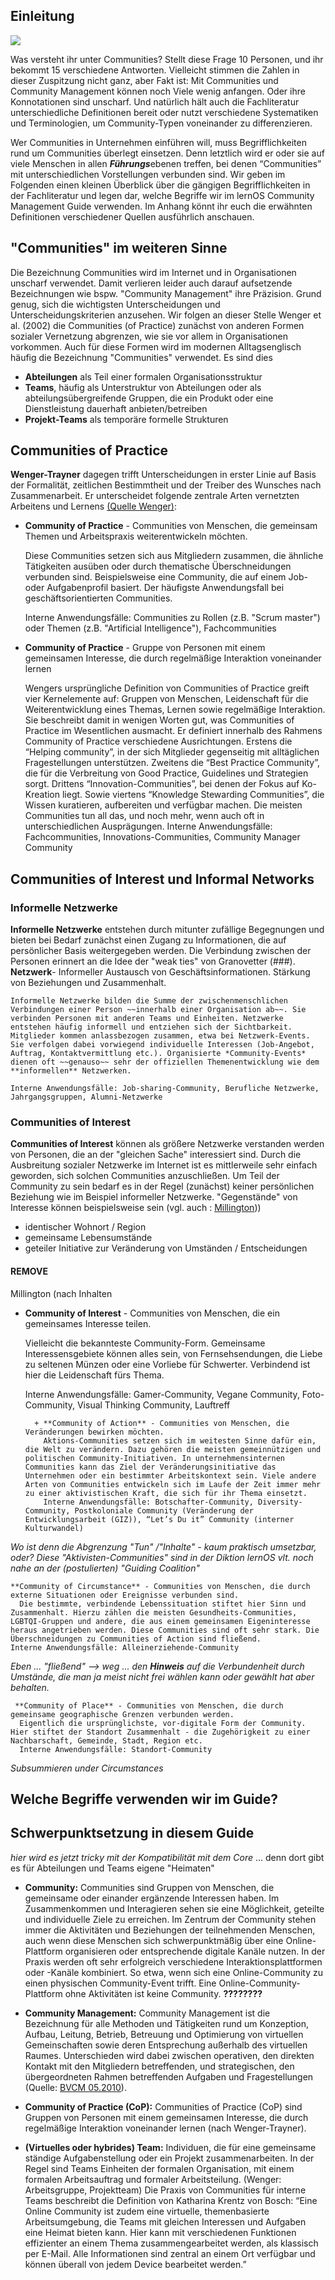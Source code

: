 ## Einleitung
![](images/Community_Typen.png)

Was versteht ihr unter Communities? Stellt diese Frage 10 Personen, und
ihr bekommt 15 verschiedene Antworten. Vielleicht stimmen die Zahlen in
dieser Zuspitzung nicht ganz, aber Fakt ist: Mit Communities und
Community Management können noch Viele wenig anfangen. Oder ihre
Konnotationen sind unscharf. Und natürlich hält auch die Fachliteratur
unterschiedliche Definitionen bereit oder nutzt verschiedene
Systematiken und Terminologien, um Community-Typen voneinander zu
differenzieren.

Wer Communities in Unternehmen einführen will, muss Begrifflichkeiten
rund um Communities überlegt einsetzen. Denn letztlich wird er oder sie
auf viele Menschen in allen ***Führungs***ebenen treffen, bei denen
“Communities” mit unterschiedlichen Vorstellungen verbunden sind. Wir
geben im Folgenden einen kleinen Überblick über die gängigen
Begrifflichkeiten in der Fachliteratur und legen dar, welche Begriffe
wir im lernOS Community Management Guide verwenden. Im Anhang könnt ihr
euch die erwähnten Definitionen verschiedener Quellen ausführlich
anschauen.

## "Communities" im weiteren Sinne
Die Bezeichnung Communities wird im Internet und in Organisationen unscharf verwendet. Damit verlieren leider auch darauf aufsetzende Bezeichnungen wie bspw. "Community Management" ihre Präzision. Grund genug, sich die wichtigsten Unterscheidungen und Unterscheidungskriterien anzusehen. Wir folgen an dieser Stelle Wenger et al. (2002) die Communities (of Practice) zunächst von anderen Formen sozialer Vernetzung abgrenzen, wie sie vor allem in Organisationen vorkommen. Auch für diese Formen wird im modernen Alltagsenglisch häufig die Bezeichnung "Communities" verwendet.
Es sind dies
- **Abteilungen** als Teil einer formalen Organisationsstruktur
- **Teams**, häufig als Unterstruktur von Abteilungen oder als abteilungsübergreifende Gruppen, die ein Produkt oder eine Dienstleistung dauerhaft anbieten/betreiben
- **Projekt-Teams** als temporäre formelle Strukturen

## Communities of Practice

**Wenger-Trayner** dagegen trifft Unterscheidungen in erster Linie auf Basis
der Formalität, zeitlichen Bestimmtheit und der Treiber des Wunsches
nach Zusammenarbeit. Er unterscheidet folgende zentrale Arten vernetzten
Arbeitens und Lernens [(Quelle Wenger)](https://socialnow.org/teams-communities-networks-core/):

+ **Community of Practice** - Communities von Menschen, die gemeinsam Themen und Arbeitspraxis weiterentwickeln möchten.
  
	 Diese Communities setzen sich aus Mitgliedern zusammen, die ähnliche Tätigkeiten ausüben oder durch thematische Überschneidungen verbunden sind. Beispielsweise eine Community, die auf einem Job- oder Aufgabenprofil basiert. Der häufigste Anwendungsfall bei geschäftsorientierten Communities.
  
    Interne Anwendungsfälle: Communities zu Rollen (z.B. "Scrum master") oder Themen (z.B. "Artificial Intelligence"), Fachcommunities

- **Community of Practice** - Gruppe von Personen mit einem gemeinsamen Interesse, die durch regelmäßige Interaktion voneinander lernen
  
    Wengers ursprüngliche Definition von Communities of Practice greift vier Kernelemente auf: Gruppen von Menschen, Leidenschaft für die Weiterentwicklung eines Themas, Lernen sowie regelmäßige Interaktion. Sie beschreibt damit in wenigen Worten gut, was Communities of Practice im Wesentlichen ausmacht. Er definiert innerhalb des Rahmens Community of Practice verschiedene Ausrichtungen. Erstens die “Helping community”, in der sich Mitglieder gegenseitig mit alltäglichen Fragestellungen unterstützen. Zweitens die “Best Practice Community”, die für die Verbreitung von Good Practice, Guidelines und Strategien sorgt. Drittens “Innovation-Communities”, bei denen der Fokus auf Ko-Kreation liegt. Sowie viertens “Knowledge Stewarding Communities”, die Wissen kuratieren, aufbereiten und verfügbar machen. Die meisten Communities tun all das, und noch mehr, wenn auch oft in unterschiedlichen Ausprägungen.
    Interne Anwendungsfälle: Fachcommunities, Innovations-Communities, Community Manager Community






## Communities of Interest und Informal Networks
### Informelle Netzwerke
**Informelle Netzwerke** entstehen durch mitunter zufällige Begegnungen und bieten bei Bedarf zunächst einen Zugang zu Informationen, die auf persönlicher Basis weitergegeben werden. Die Verbindung zwischen der Personen erinnert an die Idee der "weak ties" von Granovetter (###).
**Netzwerk**- Informeller Austausch von Geschäftsinformationen. Stärkung von Beziehungen und Zusammenhalt.
  
	Informelle Netzwerke bilden die Summe der zwischenmenschlichen Verbindungen einer Person ~~innerhalb einer Organisation ab~~. Sie verbinden Personen mit anderen Teams und Einheiten. Netzwerke entstehen häufig informell und entziehen sich der Sichtbarkeit. Mitglieder kommen anlassbezogen zusammen, etwa bei Netzwerk-Events. Sie verfolgen dabei vorwiegend individuelle Interessen (Job-Angebot, Auftrag, Kontaktvermittlung etc.). Organisierte *Community-Events* dienen oft ~~genauso~~ sehr der offiziellen Themenentwicklung wie dem **informellen** Netzwerken.

	Interne Anwendungsfälle: Job-sharing-Community, Berufliche Netzwerke, Jahrgangsgruppen, Alumni-Netzwerke


### Communities of Interest
**Communities of Interest** können als größere Netzwerke verstanden werden von Personen, die an der "gleichen Sache" interessiert sind. Durch die Ausbreitung sozialer Netzwerke im Internet ist es mittlerweile sehr einfach geworden, sich solchen Communities anzuschließen. Um Teil der Community zu sein bedarf es in der Regel (zunächst) keiner persönlichen Beziehung wie im Beispiel informeller Netzwerke. "Gegenstände" von Interesse können beispielsweise sein (vgl. auch : [Millington](https://stangarfield.medium.com/types-of-communities-enterprise-social-network-groups-a-trail-that-collects-77df73ec2c8f)))
- identischer Wohnort / Region
- gemeinsame Lebensumstände
- geteiler Initiative zur Veränderung von Umständen / Entscheidungen

#### REMOVE

Millington (nach Inhalten
+ **Community of Interest** - Communities von Menschen, die ein gemeinsames Interesse teilen.
  
    Vielleicht die bekannteste Community-Form. Gemeinsame Interessensgebiete können alles sein, von Fernsehsendungen, die Liebe zu seltenen Münzen oder eine Vorliebe für Schwerter. Verbindend ist hier die Leidenschaft fürs Thema.
  
    Interne Anwendungsfälle: Gamer-Community, Vegane Community, Foto-Community, Visual Thinking Community, Lauftreff

		+ **Community of Action** - Communities von Menschen, die Veränderungen bewirken möchten.
	      Aktions-Communities setzen sich im weitesten Sinne dafür ein, die Welt zu verändern. Dazu gehören die meisten gemeinnützigen und politischen Community-Initiativen. In unternehmensinternen Communities kann das Ziel der Veränderungsinitiative das Unternehmen oder ein bestimmter Arbeitskontext sein. Viele andere Arten von Communities entwickeln sich im Laufe der Zeit immer mehr zu einer aktivistischen Kraft, die sich für ihr Thema einsetzt.
	      Interne Anwendungsfälle: Botschafter-Community, Diversity-Community, Postkoloniale Community (Veränderung der Entwicklungsarbeit (GIZ)), “Let’s Du it” Community (interner Kulturwandel)

*Wo ist denn die Abgrenzung "Tun" /"Inhalte" - kaum praktisch umsetzbar, oder? Diese "Aktivisten-Communities" sind in der Diktion lernOS vlt. noch nahe an der (postulierten) "Guiding Coalition"*

	**Community of Circumstance** - Communities von Menschen, die durch externe Situationen oder Ereignisse verbunden sind.
      Die bestimmte, verbindende Lebenssituation stiftet hier Sinn und Zusammenhalt. Hierzu zählen die meisten Gesundheits-Communities, LGBTQI-Gruppen und andere, die aus einem gemeinsamen Eigeninteresse heraus angetrieben werden. Diese Communities sind oft sehr stark. Die Überschneidungen zu Communities of Action sind fließend.
    Interne Anwendungsfälle: Alleinerziehende-Community
*Eben ... "fließend" --> weg ... den **Hinweis** auf die Verbundenheit durch Umstände, die man ja meist nicht frei wählen kann oder gewählt hat aber behalten.*

	 **Community of Place** - Communities von Menschen, die durch gemeinsame geographische Grenzen verbunden werden.
      Eigentlich die ursprünglichste, vor-digitale Form der Community. Hier stiftet der Standort Zusammenhalt - die Zugehörigkeit zu einer Nachbarschaft, Gemeinde, Stadt, Region etc.
      Interne Anwendungsfälle: Standort-Community
*Subsummieren under Circumstances*



## Welche Begriffe verwenden wir im Guide?
## Schwerpunktsetzung in diesem Guide


*hier wird es jetzt tricky mit der Kompatibilität mit dem Core* ... denn dort gibt es für Abteilungen und Teams eigene "Heimaten"

- **Community:** Communities sind Gruppen von Menschen, die gemeinsame oder einander ergänzende Interessen haben. Im Zusammenkommen und Interagieren sehen sie eine Möglichkeit, geteilte und individuelle Ziele zu erreichen. Im Zentrum der Community stehen immer die Aktivitäten und Beziehungen der teilnehmenden Menschen, auch wenn diese Menschen sich schwerpunktmäßig über eine Online-Plattform
  organisieren oder entsprechende digitale Kanäle nutzen. In der Praxis werden oft sehr erfolgreich verschiedene Interaktionsplattformen oder -Kanäle kombiniert. So etwa, wenn sich eine Online-Community zu einen physischen Community-Event trifft.
  Eine Online-Community-Plattform ohne Aktivitäten ist keine Community. **????????**

- **Community Management:** Community Management ist die Bezeichnung
  für alle Methoden und Tätigkeiten rund um Konzeption, Aufbau,
  Leitung, Betrieb, Betreuung und Optimierung von virtuellen
  Gemeinschaften sowie deren Entsprechung außerhalb des virtuellen
  Raumes. Unterschieden wird dabei zwischen operativen, den direkten
  Kontakt mit den Mitgliedern betreffenden, und strategischen, den
  übergeordneten Rahmen betreffenden Aufgaben und Fragestellungen
  (Quelle: [BVCM 05.2010](https://www.bvcm.org/2010/05/veroffentlichung-der-offiziellen-definition-community-management/)).

- **Community of Practice (CoP):** Communities of Practice (CoP) sind
  Gruppen von Personen mit einem gemeinsamen Interesse, die durch
  regelmäßige Interaktion voneinander lernen (nach Wenger-Trayner).

- **(Virtuelles oder hybrides) Team:** Individuen, die für eine
  gemeinsame ständige Aufgabenstellung oder ein Projekt
  zusammenarbeiten. In der Regel sind Teams Einheiten der formalen
  Organisation, mit einem formalen Arbeitsauftrag und formaler
  Arbeitsteilung. (Wenger: Arbeitsgruppe, Projektteam) Die Praxis von
  Communities für interne Teams beschreibt die Definition von
  Katharina Krentz von Bosch: “Eine Online Community ist zudem eine
  virtuelle, themenbasierte Arbeitsumgebung, die Teams mit gleichen
  Interessen und Aufgaben eine Heimat bieten kann. Hier kann mit
  verschiedenen Funktionen effizienter an einem Thema
  zusammengearbeitet werden, als klassisch per E-Mail. Alle
  Informationen sind zentral an einem Ort verfügbar und können überall
  von jedem Device bearbeitet werden.”
